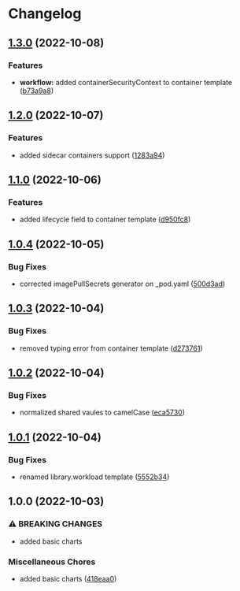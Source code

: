 # Changelog

## [1.3.0](https://github.com/ptonini/helm-charts/compare/workload-v1.2.0...workload-v1.3.0) (2022-10-08)


### Features

* **workflow:** added containerSecurityContext to container template ([b73a9a8](https://github.com/ptonini/helm-charts/commit/b73a9a85486eb713d1872b51b9896a472fce5eba))

## [1.2.0](https://github.com/ptonini/helm-charts/compare/workload-v1.1.0...workload-v1.2.0) (2022-10-07)


### Features

* added sidecar containers support ([1283a94](https://github.com/ptonini/helm-charts/commit/1283a949ca7e679b11cdf8090610e8c63e6c805b))

## [1.1.0](https://github.com/ptonini/helm-charts/compare/workload-v1.0.4...workload-v1.1.0) (2022-10-06)


### Features

* added lifecycle field to container template ([d950fc8](https://github.com/ptonini/helm-charts/commit/d950fc8e6f784e515b3a86a2cc3f2028e6185f4d))

## [1.0.4](https://github.com/ptonini/helm-charts/compare/workload-v1.0.3...workload-v1.0.4) (2022-10-05)


### Bug Fixes

* corrected imagePullSecrets generator on _pod.yaml ([500d3ad](https://github.com/ptonini/helm-charts/commit/500d3ad3d1ce56a42b94bc70283c901d37082b38))

## [1.0.3](https://github.com/ptonini/helm-charts/compare/workload-v1.0.2...workload-v1.0.3) (2022-10-04)


### Bug Fixes

* removed typing error from container template ([d273761](https://github.com/ptonini/helm-charts/commit/d2737611de5010e9c4da27c326e7672f7509ec8c))

## [1.0.2](https://github.com/ptonini/helm-charts/compare/workload-v1.0.1...workload-v1.0.2) (2022-10-04)


### Bug Fixes

* normalized shared vaules to camelCase ([eca5730](https://github.com/ptonini/helm-charts/commit/eca5730cd50a1cd4b2d8226f54046b0bba4e5a86))

## [1.0.1](https://github.com/ptonini/helm-charts/compare/workload-v1.0.0...workload-v1.0.1) (2022-10-04)


### Bug Fixes

* renamed library.workload template ([5552b34](https://github.com/ptonini/helm-charts/commit/5552b34e36cb8dc2f2d52d8b54a08249bcc72fe4))

## 1.0.0 (2022-10-03)


### ⚠ BREAKING CHANGES

* added basic charts

### Miscellaneous Chores

* added basic charts ([418eaa0](https://github.com/ptonini/helm-charts/commit/418eaa0d04b5ec8fd2b5f6c664e20fddf9eedb56))
